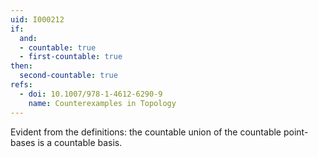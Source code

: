 ```yaml
---
uid: I000212
if:
  and:
  - countable: true
  - first-countable: true
then:
  second-countable: true
refs:
  - doi: 10.1007/978-1-4612-6290-9
    name: Counterexamples in Topology
---
```

Evident from the definitions: the countable union of the countable
point-bases is a countable basis.
